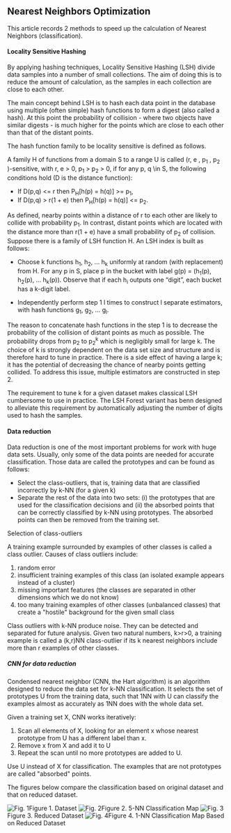 ## Nearest Neighbors Optimization

This article records 2 methods to speed up the calculation of Nearest Neighbors (classification).

#### Locality Sensitive Hashing

By applying hashing techniques, Locality Sensitive Hashing (LSH) divide data samples into a number of small collections. The aim of doing this is to reduce the amount of calculation, as the samples in each collection are close to each other.

The main concept behind LSH is to hash each data point in the database using multiple (often simple) hash functions to form a digest (also called a hash). At this point the probability of collision - where two objects have similar digests - is much higher for the points which are close to each other than that of the distant points.

The hash function family to be locality sensitive is defined as follows.

A family H of functions from a domain S to a range U is called (r, e , p<sub>1</sub> , p<sub>2</sub> )-sensitive, with r, e > 0, p<sub>1</sub> > p<sub>2</sub> > 0, if for any p, q \in S, the following conditions hold (D is the distance function):

* If D(p,q) <= r then P<sub>H</sub>[h(p) = h(q)] >= p<sub>1</sub>,
* If D(p,q) > r(1 + e) then P<sub>H</sub>[h(p) = h(q)] <= p<sub>2</sub>.

As defined, nearby points within a distance of r to each other are likely to collide with probability p<sub>1</sub>. In contrast, distant points which are located with the distance more than r(1 + e) have a small probability of p<sub>2</sub> of collision. Suppose there is a family of LSH function H. An LSH index is built as follows:

* Choose k functions h<sub>1</sub>, h<sub>2</sub>, … h<sub>k</sub> uniformly at random (with replacement) from H. For any p in S, place p in the bucket with label g(p) = (h<sub>1</sub>(p), h<sub>2</sub>(p), … h<sub>k</sub>(p)). Observe that if each h<sub>i</sub> outputs one “digit”, each bucket has a k-digit label.

* Independently perform step 1 l times to construct l separate estimators, with hash functions g<sub>1</sub>, g<sub>2</sub>, … g<sub>l</sub>.

The reason to concatenate hash functions in the step 1 is to decrease the probability of the collision of distant points as much as possible. The probability drops from p<sub>2</sub> to p<sub>2</sub><sup>k</sup> which is negligibly small for large k. The choice of k is strongly dependent on the data set size and structure and is therefore hard to tune in practice. There is a side effect of having a large k; it has the potential of decreasing the chance of nearby points getting collided. To address this issue, multiple estimators are constructed in step 2.

The requirement to tune k for a given dataset makes classical LSH cumbersome to use in practice. The LSH Forest variant has benn designed to alleviate this requirement by automatically adjusting the number of digits used to hash the samples.


#### Data reduction

Data reduction is one of the most important problems for work with huge data sets. Usually, only some of the data points are needed for accurate classification. Those data are called the prototypes and can be found as follows:

* Select the class-outliers, that is, training data that are classified incorrectly by k-NN (for a given k)
* Separate the rest of the data into two sets: (i) the prototypes that are used for the classification decisions and (ii) the absorbed points that can be correctly classified by k-NN using prototypes. The absorbed points can then be removed from the training set.

Selection of class-outliers

A training example surrounded by examples of other classes is called a class outlier. Causes of class outliers include:

1. random error
1. insufficient training examples of this class (an isolated example appears instead of a cluster)
1. missing important features (the classes are separated in other dimensions which we do not know)
1. too many training examples of other classes (unbalanced classes) that create a "hostile" background for the given small class

Class outliers with k-NN produce noise. They can be detected and separated for future analysis. Given two natural numbers, k>r>0, a training example is called a (k,r)NN class-outlier if its k nearest neighbors include more than r examples of other classes.

##### CNN for data reduction

Condensed nearest neighbor (CNN, the Hart algorithm) is an algorithm designed to reduce the data set for k-NN classification. It selects the set of prototypes U from the training data, such that 1NN with U can classify the examples almost as accurately as 1NN does with the whole data set.

Given a training set X, CNN works iteratively:

1. Scan all elements of X, looking for an element x whose nearest prototype from U has a different label than x.
1. Remove x from X and add it to U
1. Repeat the scan until no more prototypes are added to U.

Use U instead of X for classification. The examples that are not prototypes are called "absorbed" points.

The figures below compare the classification based on original dataset and that on reduced dataset.

![Fig. 1](https://upload.wikimedia.org/wikipedia/commons/c/cc/Data3classes.png)Figure 1. Dataset
![Fig. 2](https://upload.wikimedia.org/wikipedia/commons/8/8c/Map5NN.png)Figure 2. 5-NN Classification Map
![Fig. 3](https://upload.wikimedia.org/wikipedia/commons/b/b3/ReducedDataSet.png)Figure 3. Reduced Dataset
![Fig. 4](https://upload.wikimedia.org/wikipedia/commons/e/e9/Map1NNReducedDataSet.png)Figure 4. 1-NN Classification Map Based on Reduced Dataset
